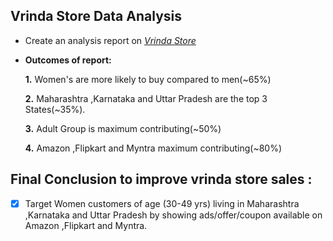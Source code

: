 ## Vrinda Store Data Analysis
- Create an analysis report on _[Vrinda Store](https://github.com/parijat792/Vrinda_store_data_analysis/blob/main/vrinda%20store%20analysis.pdf)_

- **Outcomes of report:**

    **1.** Women's are more likely to buy compared to men(~65%)
  
    **2.** Maharashtra ,Karnataka and Uttar Pradesh are the top 3 States(~35%).

    **3.** Adult Group is maximum contributing(~50%)

    **4.** Amazon ,Flipkart and Myntra maximum contributing(~80%)
  
## Final Conclusion to improve vrinda store sales :
- [x] Target Women customers of age (30-49 yrs) living in Maharashtra ,Karnataka and Uttar Pradesh by showing ads/offer/coupon available on Amazon ,Flipkart and Myntra.
